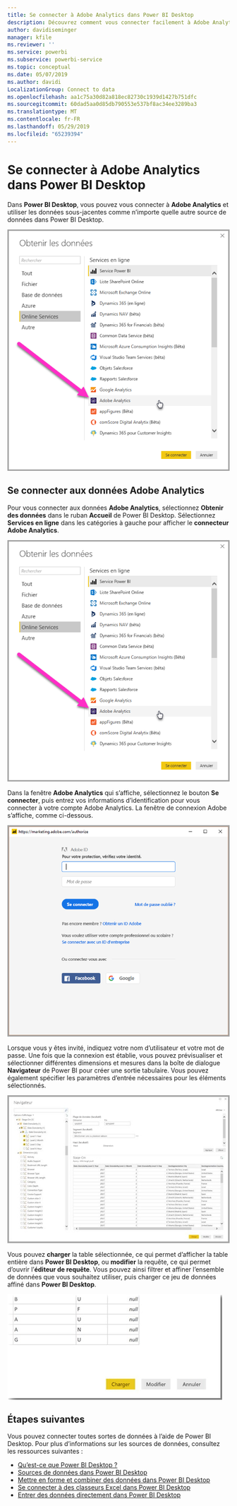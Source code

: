 ```yaml
---
title: Se connecter à Adobe Analytics dans Power BI Desktop
description: Découvrez comment vous connecter facilement à Adobe Analytics dans Power BI Desktop pour utiliser les données sous-jacentes
author: davidiseminger
manager: kfile
ms.reviewer: ''
ms.service: powerbi
ms.subservice: powerbi-service
ms.topic: conceptual
ms.date: 05/07/2019
ms.author: davidi
LocalizationGroup: Connect to data
ms.openlocfilehash: aa1c75a30d82a818ec82730c1939d1427b751dfc
ms.sourcegitcommit: 60dad5aa0d85db790553e537bf8ac34ee3289ba3
ms.translationtype: MT
ms.contentlocale: fr-FR
ms.lasthandoff: 05/29/2019
ms.locfileid: "65239394"
---
```

# <a name="connect-to-adobe-analytics-in-power-bi-desktop"></a>Se connecter à Adobe Analytics dans Power BI Desktop 
Dans **Power BI Desktop**, vous pouvez vous connecter à **Adobe Analytics** et utiliser les données sous-jacentes comme n’importe quelle autre source de données dans Power BI Desktop. 

![Obtenir des données d’Adobe Analytics](media/desktop-connect-adobe-analytics/connect-adobe-analytics_01.png)

## <a name="connect-to-adobe-analytics-data"></a>Se connecter aux données Adobe Analytics
Pour vous connecter aux données **Adobe Analytics**, sélectionnez **Obtenir des données** dans le ruban **Accueil** de Power BI Desktop. Sélectionnez **Services en ligne** dans les catégories à gauche pour afficher le **connecteur Adobe Analytics**.

![Obtenir des données d’Adobe Analytics](media/desktop-connect-adobe-analytics/connect-adobe-analytics_01.png)

Dans la fenêtre **Adobe Analytics** qui s’affiche, sélectionnez le bouton **Se connecter**, puis entrez vos informations d’identification pour vous connecter à votre compte Adobe Analytics. La fenêtre de connexion Adobe s’affiche, comme ci-dessous.

![Se connecter à Adobe Analytics](media/desktop-connect-adobe-analytics/connect-adobe-analytics_03.png)

Lorsque vous y êtes invité, indiquez votre nom d’utilisateur et votre mot de passe. Une fois que la connexion est établie, vous pouvez prévisualiser et sélectionner différentes dimensions et mesures dans la boîte de dialogue **Navigateur** de Power BI pour créer une sortie tabulaire. Vous pouvez également spécifier les paramètres d’entrée nécessaires pour les éléments sélectionnés. 

![Sélectionner des données à l’aide du navigateur](media/desktop-connect-adobe-analytics/connect-adobe-analytics_04.png)

Vous pouvez **charger** la table sélectionnée, ce qui permet d’afficher la table entière dans **Power BI Desktop**, ou **modifier** la requête, ce qui permet d’ouvrir l’**éditeur de requête**. Vous pouvez ainsi filtrer et affiner l’ensemble de données que vous souhaitez utiliser, puis charger ce jeu de données affiné dans **Power BI Desktop**.

![Charger ou modifier des données dans le navigateur](media/desktop-connect-adobe-analytics/connect-adobe-analytics_05.png)


## <a name="next-steps"></a>Étapes suivantes
Vous pouvez connecter toutes sortes de données à l’aide de Power BI Desktop. Pour plus d’informations sur les sources de données, consultez les ressources suivantes :

* [Qu’est-ce que Power BI Desktop ?](desktop-what-is-desktop.md)
* [Sources de données dans Power BI Desktop](desktop-data-sources.md)
* [Mettre en forme et combiner des données dans Power BI Desktop](desktop-shape-and-combine-data.md)
* [Se connecter à des classeurs Excel dans Power BI Desktop](desktop-connect-excel.md)   
* [Entrer des données directement dans Power BI Desktop](desktop-enter-data-directly-into-desktop.md)   

